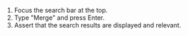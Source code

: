 1. Focus the search bar at the top.
2. Type "Merge" and press Enter.
3. Assert that the search results are displayed and relevant.